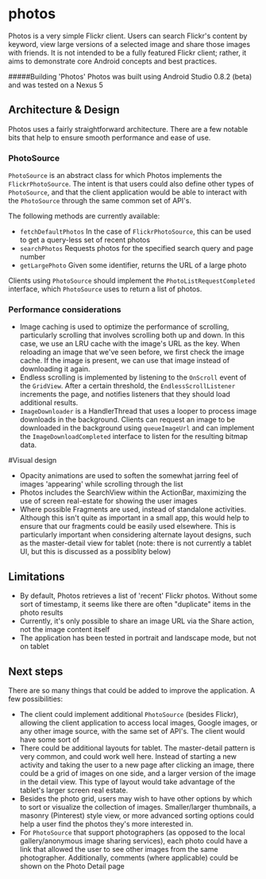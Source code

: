 photos
======

Photos is a very simple Flickr client.  Users can search Flickr's content by keyword, view large versions of a selected image and share those images with friends.  It is not intended to be a fully featured Flickr client; rather, it aims to demonstrate core Android concepts and best practices.

#####Building 'Photos'
Photos was built using Android Studio 0.8.2 (beta) and was tested on a Nexus 5

Architecture & Design
------
Photos uses a fairly straightforward architecture.  There are a few notable bits that help to ensure smooth performance and ease of use.

### PhotoSource
`PhotoSource` is an abstract class for which Photos implements the `FlickrPhotoSource`.  The intent is that users could also define other types of `PhotoSource`, and that the client application would be able to interact with the `PhotoSource` through the same common set of API's.

The following methods are currently available:
* `fetchDefaultPhotos` In the case of `FlickrPhotoSource`, this can be used to get a query-less set of recent photos
* `searchPhotos` Requests photos for the specified search query and page number
* `getLargePhoto` Given some identifier, returns the URL of a large photo

Clients using `PhotoSource` should implement the `PhotoListRequestCompleted` interface, which `PhotoSource` uses to return a list of photos.

### Performance considerations
* Image caching is used to optimize the performance of scrolling, particularly scrolling that involves scrolling both up and down.  In this case, we use an LRU cache with the image's URL as the key.  When reloading an image that we've seen before, we first check the image cache.  If the image is present, we can use that image instead of downloading it again.
* Endless scrolling is implemented by listening to the `OnScroll` event of the `GridView`.  After a certain threshold, the `EndlessScrollListener` increments the page, and notifies listeners that they should load additional results.
* `ImageDownloader` is a HandlerThread that uses a looper to process image downloads in the background.  Clients can request an image to be downloaded in the background using `queueImageUrl` and can implement the `ImageDownloadCompleted` interface to listen for the resulting bitmap data.

#Visual design
* Opacity animations are used to soften the somewhat jarring feel of images 'appearing' while scrolling through the list
* Photos includes the SearchView within the ActionBar, maximizing the use of screen real-estate for showing the user images
* Where possible Fragments are used, instead of standalone activities.  Although this isn't quite as important in a small app, this would help to ensure that our fragments could be easily used elsewhere.  This is particularly important when considering alternate layout designs, such as the master-detail view for tablet (note: there is not currently a tablet UI, but this is discussed as a possiblity below)

Limitations
-----
* By default, Photos retrieves a list of 'recent' Flickr photos.  Without some sort of timestamp, it seems like there are often "duplicate" items in the photo results
* Currently, it's only possible to share an image URL via the Share action, not the image content itself
* The application has been tested in portrait and landscape mode, but not on tablet

Next steps
-----
There are so many things that could be added to improve the application.  A few possibilities:

* The client could implement additional `PhotoSource` (besides Flickr), allowing the client application to access local images, Google images, or any other image source, with the same set of API's.  The client would have some sort of 
* There could be additional layouts for tablet.  The master-detail pattern is very common, and could work well here.  Instead of starting a new activity and taking the user to a new page after clicking an image, there could be a grid of images on one side, and a larger version of the image in the detail view.  This type of layout would take advantage of the tablet's larger screen real estate.
* Besides the photo grid, users may wish to have other options by which to sort or visualize the collection of images.  Smaller/larger thumbnails, a masonry (Pinterest) style view, or more advanced sorting options could help a user find the photos they's more interested in.
* For `PhotoSource` that support photographers (as opposed to the local gallery/anonymous image sharing services), each photo could have a link that allowed the user to see other images from the same photographer.  Additionally, comments (where applicable) could be shown on the Photo Detail page
